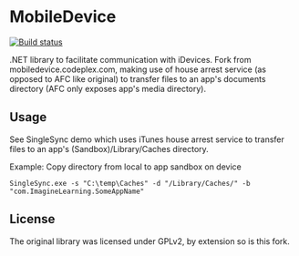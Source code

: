 # MobileDevice

[![Build status](https://ci.appveyor.com/api/projects/status?id=xber12ij1cnq90nm)](https://ci.appveyor.com/project/imaginelearning-public-mobiledevice)

.NET library to facilitate communication with iDevices. Fork from mobiledevice.codeplex.com, making use of house arrest service (as opposed to AFC like original) to transfer files to an app's documents directory (AFC only exposes app's media directory).

## Usage

See SingleSync demo which uses iTunes house arrest service to transfer files to an app's (Sandbox)/Library/Caches directory.

Example: Copy directory from local to app sandbox on device

	SingleSync.exe -s "C:\temp\Caches" -d "/Library/Caches/" -b "com.ImagineLearning.SomeAppName"

## License

The original library was licensed under GPLv2, by extension so is this fork.